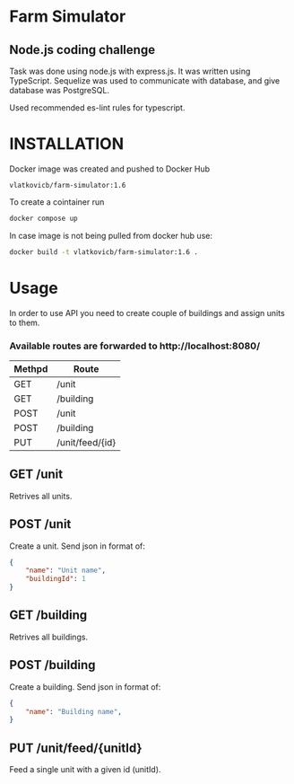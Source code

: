 # Farm Simulator
## Node.js coding challenge

Task was done using node.js with express.js. It was written using TypeScript.
Sequelize was used to communicate with database, and give database was PostgreSQL.

Used recommended es-lint rules for typescript.

# INSTALLATION
Docker image was created and pushed to Docker Hub
```
vlatkovicb/farm-simulator:1.6
```

To create a cointainer run
```sh
docker compose up
```

In case image is not being pulled from docker hub use:
```sh
docker build -t vlatkovicb/farm-simulator:1.6 .
```


# Usage
In order to use API you need to create couple of buildings and assign units to them.

### Available routes are forwarded to http://localhost:8080/
| Methpd | Route |
| ------ | ------ |
| GET | /unit |
| GET | /building |
| POST | /unit |
| POST | /building |
| PUT | /unit/feed/{id} |

## GET /unit
Retrives all units.
## POST /unit
Create a unit.
Send json in format of: 
```json
{
    "name": "Unit name",
    "buildingId": 1
}
```


## GET /building
Retrives all buildings.
## POST /building
Create a building.
Send json in format of: 
```json
{
    "name": "Building name",
}
```

## PUT /unit/feed/{unitId}
Feed a single unit with a given id (unitId).


